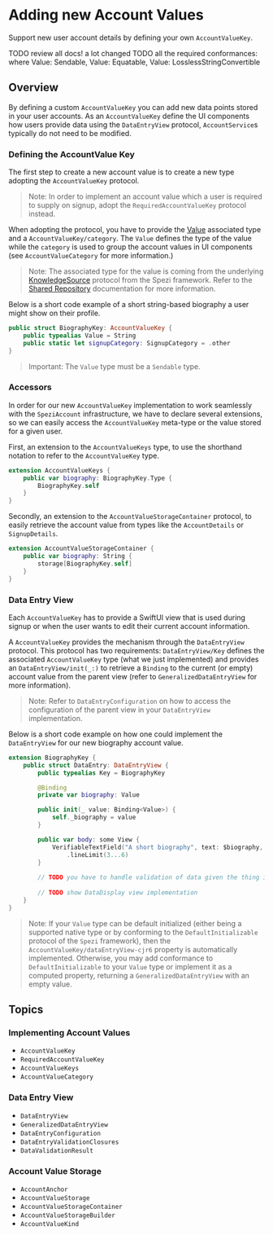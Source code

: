 # Adding new Account Values

Support new user account details by defining your own ``AccountValueKey``.

<!--
                  
This source file is part of the Spezi open-source project

SPDX-FileCopyrightText: 2023 Stanford University and the project authors (see CONTRIBUTORS.md)

SPDX-License-Identifier: MIT
             
-->

TODO review all docs! a lot changed
TODO all the required conformances: where Value: Sendable, Value: Equatable, Value: LosslessStringConvertible

## Overview

By defining a custom ``AccountValueKey`` you can add new data points stored in your user accounts.
As an ``AccountValueKey`` define the UI components how users provide data using the ``DataEntryView`` protocol,
``AccountService``s typically do not need to be modified.

### Defining the AccountValue Key

The first step to create a new account value is to create a new type adopting the ``AccountValueKey`` protocol.

> Note: In order to implement an account value which a user is required to supply on signup, adopt the ``RequiredAccountValueKey``
    protocol instead.

When adopting the protocol, you have to provide the [Value](https://swiftpackageindex.com/stanfordspezi/spezi/documentation/spezi/knowledgesource/value)
associated type and a ``AccountValueKey/category``.
The `Value` defines the type of the value while the `category` is used to group the account values in UI components (see ``AccountValueCategory`` for more information.)

> Note: The associated type for the value is coming from the underlying 
    [KnowledgeSource](https://swiftpackageindex.com/stanfordspezi/spezi/documentation/spezi/knowledgesource) protocol from the Spezi framework. 
    Refer to the [Shared Repository](https://swiftpackageindex.com/stanfordspezi/spezi/documentation/spezi/shared-repository)
    documentation for more information.

Below is a short code example of a short string-based biography a user might show on their profile.
```swift
public struct BiographyKey: AccountValueKey {
    public typealias Value = String
    public static let signupCategory: SignupCategory = .other
}
```

> Important: The `Value` type must be a `Sendable` type.

### Accessors

In order for our new ``AccountValueKey`` implementation to work seamlessly with the ``SpeziAccount`` infrastructure,
we have to declare several extensions, so we can easily access the ``AccountValueKey`` meta-type or the value stored for a given user. 

First, an extension to the ``AccountValueKeys`` type, to use the shorthand notation to refer to the ``AccountValueKey`` type.

```swift 
extension AccountValueKeys {
    public var biography: BiographyKey.Type {
        BiographyKey.self
    }
}
```

Secondly, an extension to the ``AccountValueStorageContainer`` protocol, to easily retrieve the account value from types like the
``AccountDetails`` or ``SignupDetails``.

```swift
extension AccountValueStorageContainer {
    public var biography: String {
        storage[BiographyKey.self]
    }
}
```

### Data Entry View

Each ``AccountValueKey`` has to provide a SwiftUI view that is used during signup or when the user wants to edit their current account information.

A ``AccountValueKey`` provides the mechanism through the ``DataEntryView`` protocol.
This protocol has two requirements: ``DataEntryView/Key`` defines the associated ``AccountValueKey`` type (what we just implemented) 
and provides an ``DataEntryView/init(_:)`` to retrieve a `Binding` to the current (or empty) account value
from the parent view (refer to ``GeneralizedDataEntryView`` for more information).

> Note: Refer to ``DataEntryConfiguration`` on how to access the configuration of the parent view in your ``DataEntryView`` implementation.

Below is a short code example on how one could implement the ``DataEntryView`` for our new biography account value.
```swift
extension BiographyKey {
    public struct DataEntry: DataEntryView {
        public typealias Key = BiographyKey

        @Binding
        private var biography: Value

        public init(_ value: Binding<Value>) {
            self._biography = value
        }

        public var body: some View {
            VerifiableTextField("A short biography", text: $biography, axis: .vertical)
                .lineLimit(3...6)
        }
        
        // TODO you have to handle validation of data given the thing is required (if it's not a string)!
        
        // TODO show DataDisplay view implementation
    }
}
```

> Note: If your `Value` type can be default initialized (either being a supported native type or by conforming to the `DefaultInitializable`
    protocol of the `Spezi` framework), then the ``AccountValueKey/dataEntryView-cjr6`` property is automatically implemented.
    Otherwise, you may add conformance to `DefaultInitializable` to your `Value` type or implement it as a computed property,
    returning a ``GeneralizedDataEntryView`` with an empty value.

## Topics

### Implementing Account Values

- ``AccountValueKey``
- ``RequiredAccountValueKey``
- ``AccountValueKeys``
- ``AccountValueCategory``

### Data Entry View

- ``DataEntryView``
- ``GeneralizedDataEntryView``
- ``DataEntryConfiguration``
- ``DataEntryValidationClosures``
- ``DataValidationResult``

### Account Value Storage

- ``AccountAnchor``
- ``AccountValueStorage``
- ``AccountValueStorageContainer``
- ``AccountValueStorageBuilder``
- ``AccountValueKind``
